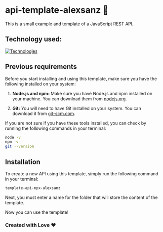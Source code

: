 # api-template-alexsanz 🚀

This is a small example and template of a JavaScript REST API.

## Technology used:

[![Technologies](https://skillicons.dev/icons?i=javascript,nodejs,mongodb&perline=3)](https://skillicons.dev)

## Previous requirements

Before you start installing and using this template, make sure you have the following installed on your system:

1. **Node.js and npm:** Make sure you have Node.js and npm installed on your machine. You can download them from [nodejs.org](https://nodejs.org/).

2. **Git:** You will need to have Git installed on your system. You can download it from [git-scm.com](https://git-scm.com/).

If you are not sure if you have these tools installed, you can check by running the following commands in your terminal:

```sh
node -v
npm -v
git --version
```

## Installation

To create a new API using this template, simply run the following command in your terminal:

```sh
template-api-npx-alexsanz
```

Next, you must enter a name for the folder that will store the content of the template.

Now you can use the template!

### Created with Love ❤️
